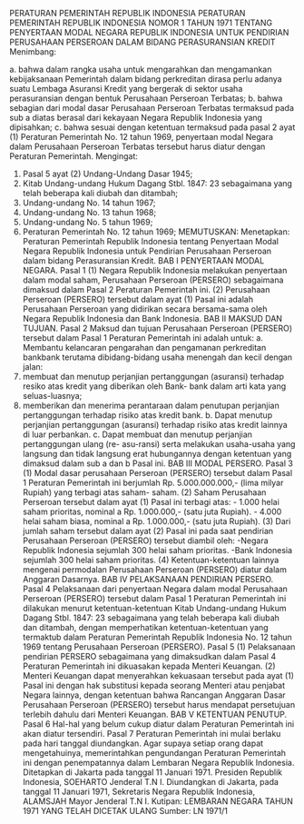  PERATURAN PEMERINTAH REPUBLIK INDONESIA PERATURAN PEMERINTAH REPUBLIK INDONESIA NOMOR 1 TAHUN 1971 TENTANG PENYERTAAN MODAL NEGARA REPUBLIK INDONESIA UNTUK PENDIRIAN PERUSAHAAN PERSEROAN DALAM BIDANG PERASURANSIAN KREDIT
Menimbang:

a. bahwa dalam rangka usaha untuk mengarahkan dan mengamankan kebijaksanaan Pemerintah dalam bidang perkreditan dirasa perlu adanya suatu Lembaga Asuransi Kredit yang bergerak di sektor usaha perasuransian dengan bentuk Perusahaan Perseroan Terbatas;
b. bahwa sebagian dari modal dasar Perusahaan Perseroan Terbatas termaksud pada sub a diatas berasal dari kekayaan Negara Republik Indonesia yang dipisahkan;
c. bahwa sesuai dengan ketentuan termaksud pada pasal 2 ayat (1) Peraturan Pemerintah No. 12 tahun 1969, penyertaan modal Negara dalam Perusahaan Perseroan Terbatas tersebut harus diatur dengan Peraturan Pemerintah.
Mengingat:

1. Pasal 5 ayat (2) Undang-Undang Dasar 1945;
2. Kitab Undang-undang Hukum Dagang Stbl. 1847: 23 sebagaimana yang telah beberapa kali diubah dan ditambah;
3. Undang-undang No. 14 tahun 1967;
4. Undang-undang No. 13 tahun 1968;
5. Undang-undang No. 5 tahun 1969;
6. Peraturan Pemerintah No. 12 tahun 1969;
MEMUTUSKAN:
 Menetapkan: Peraturan Pemerintah Republik Indonesia tentang Penyertaan Modal Negara Republik Indonesia untuk Pendirian Perusahaan Perseroan dalam bidang Perasuransian Kredit. BAB I PENYERTAAN MODAL NEGARA.
Pasal 1
(1) Negara Republik Indonesia melakukan penyertaan dalam modal saham, Perusahaan Perseroan (PERSERO) sebagaimana dimaksud dalam Pasal 2 Peraturan Pemerintah ini. (2) Perusahaan Perseroan (PERSERO) tersebut dalam ayat (1) Pasal ini adalah Perusahaan Perseroan yang didirikan secara bersama-sama oleh Negara Republik Indonesia dan Bank Indonesia. BAB II MAKSUD DAN TUJUAN.
Pasal 2
Maksud dan tujuan Perusahaan Perseroan (PERSERO) tersebut dalam Pasal 1 Peraturan Pemerintah ini adalah untuk:
a. Membantu kelancaran pengarahan dan pengamanan perkreditan bankbank terutama dibidang-bidang usaha menengah dan kecil dengan jalan:
1. membuat dan menutup perjanjian pertanggungan (asuransi) terhadap resiko atas kredit yang diberikan oleh Bank- bank dalam arti kata yang seluas-luasnya;
2. memberikan dan menerima perantaraan dalam penutupan perjanjian pertanggungan terhadap risiko atas kredit bank.
b. Dapat menutup perjanjian pertanggungan (asuransi) terhadap risiko atas kredit lainnya di luar perbankan.
c. Dapat membuat dan menutup perjanjian pertanggungan ulang (re- asu-ransi) serta melakukan usaha-usaha yang langsung dan tidak langsung erat hubungannya dengan ketentuan yang dimaksud dalam sub a dan b Pasal ini.
BAB III MODAL PERSERO.
Pasal 3
(1) Modal dasar perusahaan Perseroan (PERSERO) tersebut dalam Pasal 1 Peraturan Pemerintah ini berjumlah Rp.
5.000.000.000,- (lima milyar Rupiah) yang terbagi atas saham- saham. (2) Saham Perusahaan Perseroan tersebut dalam ayat (1) Pasal ini terbagi atas: - 1.000 helai saham prioritas, nominal a Rp. 1.000.000,- (satu juta Rupiah). - 4.000 helai saham biasa, nominal a Rp. 1.000.000,- (satu juta Rupiah).
(3) Dari jumlah saham tersebut dalam ayat (2) Pasal ini pada saat pendirian Perusahaan Perseroan (PERSERO) tersebut diambil oleh: -Negara Republik Indonesia sejumlah 300 helai saham prioritas. -Bank Indonesia sejumlah 300 helai saham prioritas. (4) Ketentuan-ketentuan lainnya mengenai permodalan Perusahaan Perseroan (PERSERO) diatur dalam Anggaran Dasarnya. BAB IV PELAKSANAAN PENDIRIAN PERSERO.
Pasal 4
Pelaksanaan dari penyertaan Negara dalam modal Perusahaan Perseroan (PERSERO) tersebut dalam Pasal 1 Peraturan Pemerintah ini dilakukan menurut ketentuan-ketentuan Kitab Undang-undang Hukum Dagang Stbl. 1847: 23 sebagaimana yang telah beberapa kali diubah dan ditambah, dengan memperhatikan ketentuan-ketentuan yang termaktub dalam Peraturan Pemerintah Republik Indonesia No. 12 tahun 1969 tentang Perusahaan Perseroan (PERSERO). Pasal 5 (1) Pelaksanaan pendirian PERSERO sebagaimana yang dimaksudkan dalam Pasal 4 Peraturan Pemerintah ini dikuasakan kepada Menteri Keuangan. (2) Menteri Keuangan dapat menyerahkan kekuasaan tersebut pada ayat (1) Pasal ini dengan hak substitusi kepada seorang Menteri atau penjabat Negara lainnya, dengan ketentuan bahwa Rancangan Anggaran Dasar Perusahaan Perseroan (PERSERO) tersebut harus mendapat persetujuan terlebih dahulu dari Menteri Keuangan. BAB V KETENTUAN PENUTUP.
Pasal 6
Hal-hal yang belum cukup diatur dalam Peraturan Pemerintah ini akan diatur tersendiri. Pasal 7 Peraturan Pemerintah ini mulai berlaku pada hari tanggal diundangkan. Agar supaya setiap orang dapat mengetahuinya, memerintahkan pengundangan Peraturan Pemerintah ini dengan penempatannya dalam Lembaran Negara Republik Indonesia. Ditetapkan di Jakarta pada tanggal 11 Januari 1971. Presiden Republik Indonesia, SOEHARTO Jenderal T.N I. Diundangkan di Jakarta, pada tanggal 11 Januari 1971, Sekretaris Negara Republik Indonesia, ALAMSJAH Mayor Jenderal T.N I. Kutipan: LEMBARAN NEGARA TAHUN 1971 YANG TELAH DICETAK ULANG Sumber: LN 1971/1